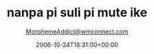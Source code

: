 ---
title: 'nanpa pi suli pi mute ike'
posts: 4
hash: 't567'
author: 'MorphemeAddict@wmconnect.com'
date: 2006-10-24T18:31:00+00:00
sources:
  - http://forums.tokipona.org/viewtopic.php%3Ft=567.html
---